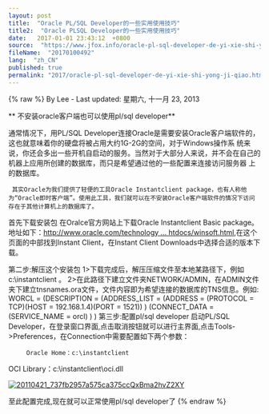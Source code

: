 ```yaml
---
layout: post
title:  "Oracle PL/SQL Developer的一些实用使用技巧"
title2:  "Oracle PLSQL Developer的一些实用使用技巧"
date:   2017-01-01 23:43:12  +0800
source:  "https://www.jfox.info/oracle-pl-sql-developer-de-yi-xie-shi-yong-ji-qiao.html"
fileName:  "20170100492"
lang:  "zh_CN"
published: true
permalink: "2017/oracle-pl-sql-developer-de-yi-xie-shi-yong-ji-qiao.html"
---
```

{% raw %}
By Lee - Last updated: 星期六, 十一月 23, 2013

** 不安装oracle客户端也可以使用pl/sql developer**

通常情况下，用PL/SQL Developer连接Oracle是需要安装Oracle客户端软件的，这也就意味着你的硬盘将被占用大约1G-2G的空间，对于Windows操作系 统来说，你还会多出一些开机自启动的服务。当然对于大部分人来说，并不会在自己的机器上应用所创建的数据库，而只是希望通过他的一些配置来连接访问服务器 上的数据库。

     其实Oracle为我们提供了轻便的工具Oracle Instantclient package，也有人称他为“Oracle即时客户端”。使用此工具，我们就可以在不安装Oracle客户端软件的情况下访问存在于其他计算机上的数据库了。

首先下载安装包
在Oralce官方网站上下载Oracle Instantclient Basic package。地址如下：[http://www.oracle.com/technology … htdocs/winsoft.html](https://www.jfox.info/go.php?url=http://www.oracle.com/technology/software/tech/oci/instantclient/htdocs/winsoft.html),在这个页面的中部找到Instant Client，在Instant Client Downloads中选择合适的版本下载。

第二步:解压这个安装包
1>下载完成后，解压压缩文件至本地某路径下，例如c:\instantclient 。
2>在此路径下建立文件夹NETWORK/ADMIN，在ADMIN文件夹下建立tnsnames.ora文件，文件内容即为希望连接的数据库的TNS信息。例如:
WORCL =
(DESCRIPTION =
(ADDRESS_LIST =
(ADDRESS = (PROTOCOL = TCP)(HOST = 192.168.1.4)(PORT = 1521))
)
(CONNECT_DATA =
(SERVICE_NAME = orcl)
)
)
第三步:配置pl/sql developer
启动PL/SQL Developer，在登录窗口界面,点击取消按钮就可以进行主界面,点击Tools->Preferences，在Connection中需要配置如下两个参数：

         Oracle Home：c:\instantclient
OCI Library：c:\instantclient\oci.dll

[![20110421_737fb2957a575ca375ccQxBma2hvZ2XY](http://www.jfox.info/wp-content/uploads/2013/11/20110421_737fb2957a575ca375ccQxBma2hvZ2XY.png)](https://www.jfox.info/go.php?url=http://www.jfox.info/wp-content/uploads/2013/11/20110421_737fb2957a575ca375ccQxBma2hvZ2XY.png)

至此配置完成,现在就可以正常使用pl/sql developer了
{% endraw %}
